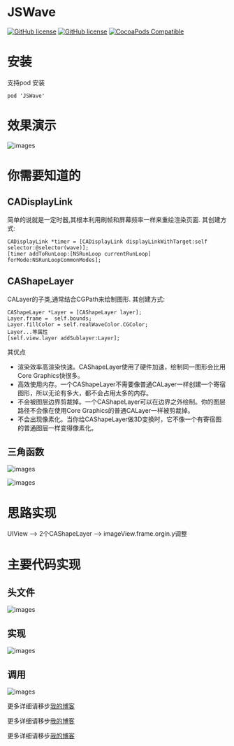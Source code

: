 # JSWave
[![GitHub license](https://img.shields.io/badge/platform-ios-green.svg
)](https://github.com/josin22/JSWave)
[![GitHub license](https://img.shields.io/badge/license-MIT-green.svg)](https://raw.githubusercontent.com/josin22/JSWave/master/LICENSE)
[![CocoaPods Compatible](https://img.shields.io/badge/build-passing-green.svg)](https://github.com/josin22/JSWave)


# 安装
支持pod 安装

	pod 'JSWave'
	

# 效果演示

![images](https://raw.githubusercontent.com/Josin22/JSWave/master/Images/jswave.gif)


# 你需要知道的

## CADisplayLink
简单的说就是一定时器,其根本利用刷帧和屏幕频率一样来重绘渲染页面.
其创建方式:
    
    CADisplayLink *timer = [CADisplayLink displayLinkWithTarget:self selector:@selector(wave)];
    [timer addToRunLoop:[NSRunLoop currentRunLoop] forMode:NSRunLoopCommonModes];
    
## CAShapeLayer
CALayer的子类,通常结合CGPath来绘制图形.
其创建方式:
	
	CAShapeLayer *Layer = [CAShapeLayer layer];
	Layer.frame =  self.bounds;
    Layer.fillColor = self.realWaveColor.CGColor;
    Layer...等属性
    [self.view.layer addSublayer:Layer];

其优点    

* 渲染效率高渲染快速。CAShapeLayer使用了硬件加速，绘制同一图形会比用Core Graphics快很多。
* 高效使用内存。一个CAShapeLayer不需要像普通CALayer一样创建一个寄宿图形，所以无论有多大，都不会占用太多的内存。
* 不会被图层边界剪裁掉。一个CAShapeLayer可以在边界之外绘制。你的图层路径不会像在使用Core Graphics的普通CALayer一样被剪裁掉。
* 不会出现像素化。当你给CAShapeLayer做3D变换时，它不像一个有寄宿图的普通图层一样变得像素化。


## 三角函数

![images](https://raw.githubusercontent.com/Josin22/JSWave/master/Images/sinf.png)

![images](https://raw.githubusercontent.com/Josin22/JSWave/master/Images/cosf.png)



# 思路实现

UIView --> 2个CAShapeLayer --> imageView.frame.orgin.y调整

# 主要代码实现
## 头文件

![images](https://raw.githubusercontent.com/Josin22/JSWave/master/Images/code_wave_h.png)

##  实现

![images](https://raw.githubusercontent.com/Josin22/JSWave/master/Images/code_wave.png)

## 调用
![images](https://raw.githubusercontent.com/Josin22/JSWave/master/Images/wave_uses.png)





更多详细请移步[我的博客](http://qiaotongxin.cc/2016/08/22/20160822/#more)

更多详细请移步[我的博客](http://qiaotongxin.cc/2016/08/22/20160822/#more)

更多详细请移步[我的博客](http://qiaotongxin.cc/2016/08/22/20160822/#more)